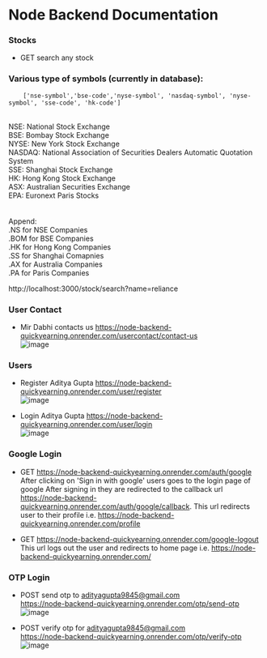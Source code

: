 # Node Backend Documentation

### Stocks

- GET search any stock 
### Various type of symbols (currently in database):
        ['nse-symbol','bse-code','nyse-symbol', 'nasdaq-symbol', 'nyse-symbol', 'sse-code', 'hk-code'] 
<br>    NSE: National Stock Exchange 
<br>    BSE: Bombay Stock Exchange 
<br>    NYSE: New York Stock Exchange 
<br>    NASDAQ: National Association of Securities Dealers Automatic Quotation System 
<br>    SSE: Shanghai Stock Exchange 
<br>    HK: Hong Kong Stock Exchange 
<br>    ASX: Australian Securities Exchange 
<br>    EPA: Euronext Paris Stocks 
<br>    
<br>    Append: 
<br>        .NS for NSE Companies
<br>        .BOM for BSE Companies
<br>        .HK for Hong Kong Companies
<br>        .SS for Shanghai Comapnies
<br>        .AX for Australia Companies
<br>        .PA for Paris Companies

http://localhost:3000/stock/search?name=reliance

### User Contact

- Mir Dabhi contacts us
https://node-backend-quickyearning.onrender.com/usercontact/contact-us <br>
![image](https://github.com/user-attachments/assets/fb906584-4366-4c77-90f4-57c3cf3c82ec)


### Users

- Register Aditya Gupta
https://node-backend-quickyearning.onrender.com/user/register <br>
![image](https://github.com/user-attachments/assets/6c69638b-a6a0-4b88-9fc5-ca1dbd1ab143)


- Login Aditya Gupta
https://node-backend-quickyearning.onrender.com/user/login <br>
![image](https://github.com/user-attachments/assets/7720c419-dead-4ad9-960b-9c6594c62943)

### Google Login

- GET https://node-backend-quickyearning.onrender.com/auth/google
After clicking on 'Sign in with google' users goes to the login page of google
After signing in they are redirected to the callback url https://node-backend-quickyearning.onrender.com/auth/google/callback. This url redirects user to their profile i.e. https://node-backend-quickyearning.onrender.com/profile

- GET https://node-backend-quickyearning.onrender.com/google-logout
This url logs out the user and redirects to home page i.e. https://node-backend-quickyearning.onrender.com/

### OTP Login

- POST send otp to adityagupta9845@gmail.com <br>
https://node-backend-quickyearning.onrender.com/otp/send-otp <br>
![image](https://github.com/user-attachments/assets/b5115059-b27c-44d0-a2d3-e9f7ad54b728)

- POST verify otp for adityagupta9845@gmail.com <br>
https://node-backend-quickyearning.onrender.com/otp/verify-otp <br>
![image](https://github.com/user-attachments/assets/bcbc6106-5e62-4b49-8acd-c904cf942f4d)
